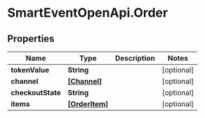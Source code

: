 # SmartEventOpenApi.Order

## Properties
Name | Type | Description | Notes
------------ | ------------- | ------------- | -------------
**tokenValue** | **String** |  | [optional] 
**channel** | [**[Channel]**](Channel.md) |  | [optional] 
**checkoutState** | **String** |  | [optional] 
**items** | [**[OrderItem]**](OrderItem.md) |  | [optional] 
